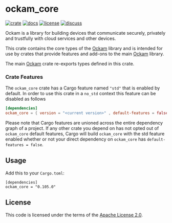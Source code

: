 # ockam_core

[![crate][crate-image]][crate-link]
[![docs][docs-image]][docs-link]
[![license][license-image]][license-link]
[![discuss][discuss-image]][discuss-link]

Ockam is a library for building devices that communicate securely, privately
and trustfully with cloud services and other devices.

This crate contains the core types of the [Ockam][main-ockam-crate-link]
library and is intended for use by crates that provide features and add-ons
to the main [Ockam][main-ockam-crate-link] library.

The main [Ockam][main-ockam-crate-link] crate re-exports types defined in
this crate.

### Crate Features

The `ockam_core` crate has a Cargo feature named `"std"` that is enabled by
default. In order to use this crate in a `no_std` context this feature can
be disabled as follows

```toml
[dependencies]
ockam_core = { version = "<current version>" , default-features = false }
```

Please note that Cargo features are unioned across the entire dependency
graph of a project. If any other crate you depend on has not opted out of
`ockam_core` default features, Cargo will build `ockam_core` with the std
feature enabled whether or not your direct dependency on `ockam_core`
has `default-features = false`.


## Usage

Add this to your `Cargo.toml`:

```
[dependencies]
ockam_core = "0.105.0"
```

## License

This code is licensed under the terms of the [Apache License 2.0][license-link].

[main-ockam-crate-link]: https://crates.io/crates/ockam

[crate-image]: https://img.shields.io/crates/v/ockam_core.svg
[crate-link]: https://crates.io/crates/ockam_core

[docs-image]: https://docs.rs/ockam_core/badge.svg
[docs-link]: https://docs.rs/ockam_core

[license-image]: https://img.shields.io/badge/License-Apache%202.0-green.svg
[license-link]: https://github.com/build-trust/ockam/blob/HEAD/LICENSE

[discuss-image]: https://img.shields.io/badge/Discuss-Github%20Discussions-ff70b4.svg
[discuss-link]: https://github.com/build-trust/ockam/discussions
